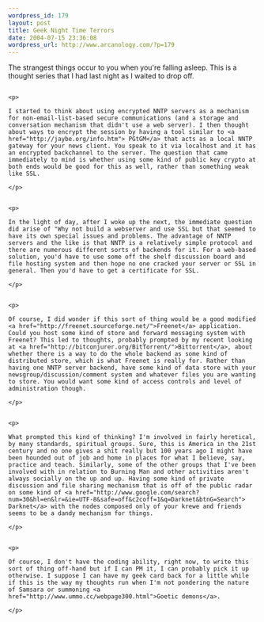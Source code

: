 ```yaml
--- 
wordpress_id: 179
layout: post
title: Geek Night Time Terrors
date: 2004-07-15 23:36:08
wordpress_url: http://www.arcanology.com/?p=179
---
```

<p>
                                                                                                                                                                                                                                                                                                                                                                                                                                                                                                                                                                                                                                                                        The strangest things occur to you when you're falling asleep. This is a thought series that I had last night as I waited to drop off.
                                                                                                                                                                                                                                                                                                                                                                                                                                                                                                                                                                                                                                                                      </p>
                                                                                                                                                                                                                                                                                                                                                                                                                                                                                                                                                                                                                                                                      
                                                                                                                                                                                                                                                                                                                                                                                                                                                                                                                                                                                                                                                                      <p>
                                                                                                                                                                                                                                                                                                                                                                                                                                                                                                                                                                                                                                                                        I started to think about using encrypted NNTP servers as a mechanism for non-email-list-based secure communications (and a storage and conversation mechanism that didn't use a web server). I then thought about ways to encrypt the session by having a tool similar to <a href="http://jaybe.org/info.htm"> PGtGM</a> that acts as a local NNTP gateway for your news client. You speak to it via localhost and it has an encrypted backchannel to the server. The question that came immediately to mind is whether using some kind of public key crypto at both ends would be good for this as well, rather than something weak like SSL.
                                                                                                                                                                                                                                                                                                                                                                                                                                                                                                                                                                                                                                                                      </p>
                                                                                                                                                                                                                                                                                                                                                                                                                                                                                                                                                                                                                                                                      
                                                                                                                                                                                                                                                                                                                                                                                                                                                                                                                                                                                                                                                                      <p>
                                                                                                                                                                                                                                                                                                                                                                                                                                                                                                                                                                                                                                                                        In the light of day, after I woke up the next, the immediate question did arise of "Why not build a webserver and use SSL but that seemed to have its own special issues and problems. The advantage of NNTP servers and the like is that NNTP is a relatively simple protocol and there are numerous different sorts of backends for it. For a web-based solution, you'd have to use some off the shelf discussion board and file hosting system and then hope no one cracked your server or SSL in general. Then you'd have to get a certificate for SSL.
                                                                                                                                                                                                                                                                                                                                                                                                                                                                                                                                                                                                                                                                      </p>
                                                                                                                                                                                                                                                                                                                                                                                                                                                                                                                                                                                                                                                                      
                                                                                                                                                                                                                                                                                                                                                                                                                                                                                                                                                                                                                                                                      <p>
                                                                                                                                                                                                                                                                                                                                                                                                                                                                                                                                                                                                                                                                        Of course, I did wonder if this sort of thing would be a good modified <a href="http://freenet.sourceforge.net/">Freenet</a> application. Could you host some kind of store and forward messaging system with Freenet? This led to thoughts, probably prompted by my recent looking at <a href="http://bitconjurer.org/BitTorrent/">Bittorrent</a>, about whether there is a way to do the whole backend as some kind of distributed store, which is what Freenet is really for. Rather than having one NNTP server backend, have some kind of data store with your newsgroup/discussion/comment system and whatever files you are wanting to store. You would want some kind of access controls and level of administration though.
                                                                                                                                                                                                                                                                                                                                                                                                                                                                                                                                                                                                                                                                      </p>
                                                                                                                                                                                                                                                                                                                                                                                                                                                                                                                                                                                                                                                                      
                                                                                                                                                                                                                                                                                                                                                                                                                                                                                                                                                                                                                                                                      <p>
                                                                                                                                                                                                                                                                                                                                                                                                                                                                                                                                                                                                                                                                        What prompted this kind of thinking? I'm involved in fairly heretical, by many standards, spiritual groups. Sure, this is America in the 21st century and no one gives a shit really but 100 years ago I might have been hounded out of job and home in places for what I believe, say, practice and teach. Similarly, some of the other groups that I've been involved with in relation to Burning Man and other activities aren't always socially on the up and up. Having some kind of private discussion and file sharing mechanism that is off of the public radar on some kind of <a href="http://www.google.com/search?num=30&hl=en&lr=&ie=UTF-8&safe=off&c2coff=1&q=Darknet&btnG=Search"> Darknet</a> with the nodes composed only of your krewe and friends seems to be a dandy mechanism for things.
                                                                                                                                                                                                                                                                                                                                                                                                                                                                                                                                                                                                                                                                      </p>
                                                                                                                                                                                                                                                                                                                                                                                                                                                                                                                                                                                                                                                                      
                                                                                                                                                                                                                                                                                                                                                                                                                                                                                                                                                                                                                                                                      <p>
                                                                                                                                                                                                                                                                                                                                                                                                                                                                                                                                                                                                                                                                        Of course, I don't have the coding ability, right now, to write this sort of thing off-hand but if I can PM it, I can probably pick it up otherwise. I suppose I can have my geek card back for a little while if this is the way my thoughts run when I'm not pondering the nature of Samsara or summoning <a href="http://www.ummo.cc/webpage300.html">Goetic demons</a>.
                                                                                                                                                                                                                                                                                                                                                                                                                                                                                                                                                                                                                                                                      </p>